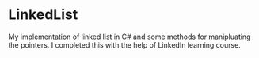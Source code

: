 # LinkedList

My implementation of linked list in C# and some methods for manipluating the pointers.
I completed this with the help of LinkedIn learning course.
